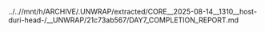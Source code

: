 ../..//mnt/h/ARCHIVE/.UNWRAP/extracted/CORE__2025-08-14__1310__host-duri-head-/__UNWRAP/21c73ab567/DAY7_COMPLETION_REPORT.md